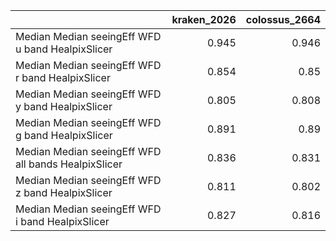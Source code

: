 |                                                     |   kraken_2026 |   colossus_2664 |
|:----------------------------------------------------|--------------:|----------------:|
| Median Median seeingEff WFD u band HealpixSlicer    |         0.945 |           0.946 |
| Median Median seeingEff WFD r band HealpixSlicer    |         0.854 |           0.85  |
| Median Median seeingEff WFD y band HealpixSlicer    |         0.805 |           0.808 |
| Median Median seeingEff WFD g band HealpixSlicer    |         0.891 |           0.89  |
| Median Median seeingEff WFD all bands HealpixSlicer |         0.836 |           0.831 |
| Median Median seeingEff WFD z band HealpixSlicer    |         0.811 |           0.802 |
| Median Median seeingEff WFD i band HealpixSlicer    |         0.827 |           0.816 |
